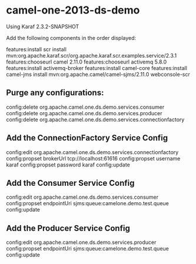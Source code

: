 camel-one-2013-ds-demo
======================

Using Karaf 2.3.2-SNAPSHOT

Add the following components in the order displayed:

features:install scr
install mvn:org.apache.karaf.scr/org.apache.karaf.scr.examples.service/2.3.1
features:chooseurl camel 2.11.0
features:chooseurl activemq 5.8.0
features:install activemq-broker
features:install camel-core
features:install camel-jms
install mvn:org.apache.camel/camel-sjms/2.11.0
webconsole-scr


Purge any configurations:
------------------------
config:delete org.apache.camel.one.ds.demo.services.consumer
config:delete org.apache.camel.one.ds.demo.services.producer
config:delete org.apache.camel.one.ds.demo.services.connectionfactory


Add the ConnectionFactory Service Config 
------------------------ 
config:edit org.apache.camel.one.ds.demo.services.connectionfactory
config:propset brokerUrl tcp://localhost:61616
config:propset username karaf
config:propset password karaf
config:update


Add the Consumer Service Config 
------------------------ 
config:edit org.apache.camel.one.ds.demo.services.consumer
config:propset endpointUri sjms:queue:camelone.demo.test.queue
config:update


Add the Producer Service Config 
------------------------ 
config:edit org.apache.camel.one.ds.demo.services.producer
config:propset endpointUri sjms:queue:camelone.demo.test.queue
config:update


